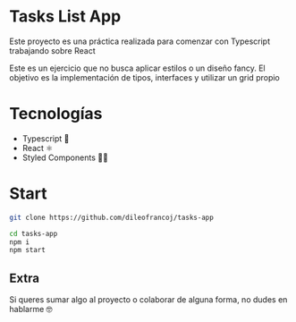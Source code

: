 # Tasks List App

<p> Este proyecto es una práctica realizada para comenzar con Typescript trabajando sobre React </p>

<p>Este es un ejercicio que no busca aplicar estilos o un diseño fancy. El objetivo es la implementación de tipos, interfaces y utilizar un grid propio </p>

# Tecnologías

- Typescript 🏅
- React ⚛️
- Styled Components 💅🏼

# Start

```bash
git clone https://github.com/dileofrancoj/tasks-app

cd tasks-app
npm i
npm start
```

## Extra

<p> Si queres sumar algo al proyecto o colaborar de alguna forma, no dudes en hablarme 🤓</p>
